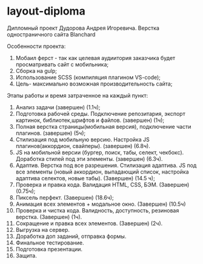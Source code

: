 # layout-diploma
Дипломный проект Дудорова Андрея Игоревича. Верстка одностраничного сайта Blanchard

Особенности проекта:

1. Мобаил ферст - так как целевая аудиитория заказчика будет просматривать сайт с мобильника;
2. Сборка на gulp;
3. Использование SCSS (компиляция плагином  VS-code);
4. Цель- максимально возможная производительность сайта;

Этапы работы и время затраченное на каждый пункт:

1. Анализ задачи (завершен) (1.1ч);
2. Подготовка рабочей среды. Подключение репозитария, экспорт картинок, библиотек,шрифтов и файлов. (завершен) (1ч);
3. Полная верстка страницы(мобильная версия), подключение части плагинов. (завершен) (5ч);
4. Стилизация под мобильную версию. Настройка JS плагинов(аккордион, свайперы). (завершен) (6.8ч).
5. JS на мобильной версии (бургер, поиск, табы, селект, чекбокс). Доработка стилей под эти элементы. (завершен) (6.3ч).
6. Адаптив. Верстка под все разрешения. Стилизация адаптива. JS под все элементы (новый аккордион, выпадающий список, настройка адаптива селектов, новые табы). (Завершен) (14.5 ч);
7. Проверка и правка кода. Валидация HTML, CSS, БЭМ. (Завершен) (0.75ч);
8. Пиксель перфект. (Завершен) (18.6ч);
9. Анимация всех элементов + модальное окно. (Завершен) (10.5ч)
10. Проверка и чистка кода. Валидность, доступность, резиновая верстка. (Завершен) (1ч).
11. Сокращение и правка всех элементов. (Завершен) (2ч).
12. Выгрузка на сервер.
13. Доработка доп заданий, отправка формы.
14. Финальное тестирование.
15. Подготовка презентации.
16. Защита.
